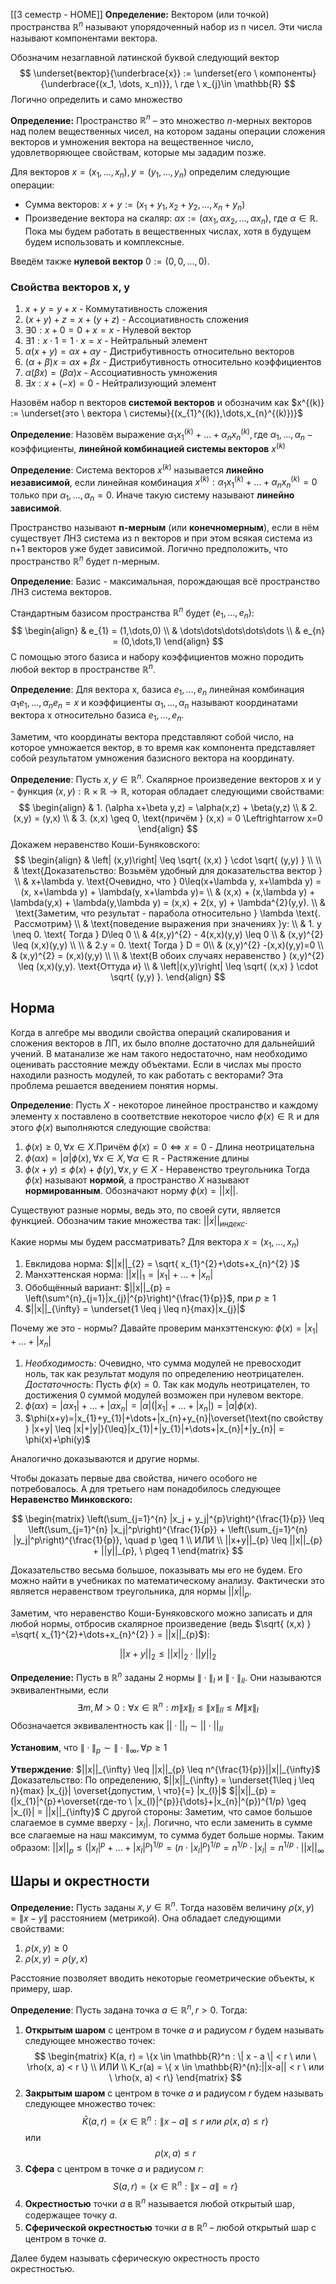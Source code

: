[[3 семестр - HOME]]
**Определение:** Вектором (или точкой) пространства $\mathbb{R}^{n}$ называют упорядоченный набор из n чисел. Эти числа называют компонентами вектора. 

Обозначим незаглавной латинской буквой следующий вектор 
$$
\underset{вектор}{\underbrace{x}} := \underset{его \ компоненты}{\underbrace{(x_1, \dots, x_n)}}, \ где \ x_{j}\in \mathbb{R}
$$
Логично определить и само множество

**Определение:** Пространство $\mathbb{R}^n$ – это множество $n$-мерных векторов над полем вещественных чисел, на котором заданы операции сложения векторов и умножения вектора на вещественное число, удовлетворяющее свойствам, которые мы зададим позже.

Для векторов $x = (x_{1},\dots,x_{n}), y = (y_{1},\dots,y_{n})$ определим следующие операции:
*   Сумма векторов: $x + y := (x_1+y_1, x_2+y_2, ..., x_n+y_n)$
*   Произведение вектора на скаляр: $\alpha x := (\alpha x_1, \alpha x_2, ..., \alpha x_n)$, где $\alpha \in \mathbb{R}$. Пока мы будем работать в вещественных числах, хотя в будущем будем использовать и комплексные.

Введём также **нулевой вектор** $0 := (0, 0, ..., 0)$.

### Свойства векторов x, y
1.  $x + y = y + x$ - Коммутативность сложения
2.  $(x+y) + z = x + (y+z)$ - Ассоциативность сложения
3.  $\exists 0: x + 0 = 0 + x = x$ - Нулевой вектор
4.  $\exists 1: x \cdot 1 = 1 \cdot x = x$ - Нейтральный элемент 
5.  $\alpha(x+y) = \alpha x + \alpha y$ - Дистрибутивность относительно векторов
6.  $(\alpha + \beta) x = \alpha x + \beta x$ - Дистрибутивность относительно коэффициентов
7.  $\alpha (\beta x) = (\beta \alpha) x$ - Ассоциативность умножения
8.  $\exists x: x + (-x) = 0$ - Нейтрализующий элемент

Назовём набор n векторов **системой векторов** и обозначим как $x^{(k)} := \underset{это \ вектора \ системы}{(x_{1}^{(k)},\dots,x_{n}^{(k)})}$ 

**Определение**: Назовём выражение $\alpha_{1}x_{1}^{(k)}+\dots+\alpha_{n}x_{n}^{(k)}, \text{где } \alpha_{1},\dots, \alpha_{n} - \text{коэффициенты}$, **линейной комбинацией системы векторов** $x^{(k)}$ 

**Определение**: Система векторов $x^{(k)}$ называется **линейно независимой**, если линейная комбинация $x^{(k)}:\alpha_{1}x^{(k)}_{1}+\dots+\alpha_{n}x_{n}^{(k)}=0$ только при $\alpha_{1},\dots,\alpha_{n} = 0$. Иначе такую систему называют **линейно зависимой**.

Пространство называют **n-мерным** (или **конечномерным**), если в нём существует ЛНЗ система из n векторов и при этом всякая система из n+1 векторов уже будет зависимой. Логично предположить, что пространство $\mathbb{R}^{n}$ будет n-мерным.

**Определение**: Базис - максимальная, порождающая всё пространство ЛНЗ система векторов. 

Стандартным базисом пространства $\mathbb{R}^{n}$ будет $(e_{1},\dots,e_{n})$:
$$
\begin{align}
 & e_{1} = (1,\dots,0) \\
 & \dots\dots\dots\dots\dots \\
 & e_{n} = (0,\dots,1)
\end{align}
$$
С помощью этого базиса и набору коэффициентов можно породить любой вектор в пространстве $\mathbb{R}^{n}$. 

**Определение**: Для вектора x, базиса $e_{1},\dots,e_{n}$ линейная комбинация $\alpha_{1}e_{1},\dots, \alpha_{n}e_{n} = x$ и коэффициенты $\alpha_{1},\dots,\alpha_{n}$ называют координатами вектора x относительно базиса $e_{1},\dots, e_{n}$.

Заметим, что координаты вектора представляют собой число, на которое умножается вектор, в то время как компонента представляет собой результатом умножения базисного вектора на координату.

**Определение**: Пусть $x, y \in \mathbb{R}^{n}$. Скалярное произведение векторов x и y - функция $(x,y):\mathbb{R} \times \mathbb{R} \to \mathbb{R}$, которая обладает следующими свойствами:
$$
\begin{align}
 & 1. (\alpha x+\beta y,z) = \alpha(x,z) + \beta(y,z) \\
 & 2. (x,y) = (y,x) \\
 & 3. (x,x) \geq 0, \text{причём } (x,x) = 0 \Leftrightarrow x=0 
\end{align}
$$
Докажем неравенство Коши-Буняковского:
$$
\begin{align}
 & \left| (x,y)\right| \leq \sqrt{ (x,x) } \cdot \sqrt{ (y,y) } \\ \\
 & \text{Доказательство: Возьмём удобный для доказательства вектор } \\
 & x+\lambda y. \text{Очевидно, что } 0\leq(x+\lambda y, x+\lambda y) = (x, x+\lambda y) + \lambda(y, x+\lambda y)= \\
 & (x,x) + (x,\lambda y) + \lambda(y,x) + \lambda(y,\lambda y) = (x,x) + 2(x, y) + \lambda^{2}(y,y). \\
 & \text{Заметим, что результат - парабола относительно } \lambda \text{. Рассмотрим} \\
 & \text{поведение выражения при значениях }y: \\
 & 1. y \neq 0. \text{ Тогда } D\leq 0 \\
 & 4(x,y)^{2} - 4(x,x)(y,y) \leq 0 \\
 & (x,y)^{2} \leq (x,x)(y,y) \\ \\
 & 2.y = 0. \text{ Тогда } D = 0\\
 & (x,y)^{2} -(x,x)(y,y)=0  \\
 & (x,y)^{2} = (x,x)(y,y) \\ \\
 & \text{В обоих случаях неравенство } (x,y)^{2} \leq (x,x)(y,y). \text{Оттуда и} \\
 & \left|(x,y)\right| \leq \sqrt{ (x,x) } \cdot \sqrt{ (y,y) }.
\end{align}
$$
## Норма

Когда в алгебре мы вводили свойства операций скалирования и сложения векторов в ЛП, их было вполне достаточно для дальнейший учений. В матанализе же нам такого недостаточно, нам необходимо оценивать расстояние между объектами. Если в числах мы просто находили разность модулей, то как работать с векторами? Эта проблема решается введением понятия нормы. 

**Определение**: Пусть $X$ - некоторое линейное пространство и каждому элементу x поставлено в соответствие некоторое число $\phi(x) \in \mathbb{R}$ и для этого $\phi(x)$ выполняются следующие свойства:
1. $\phi(x) \geq 0, \forall x \in X. \text{Причём } \phi(x) = 0 \Leftrightarrow x=0$ - Длина неотрицательна
2. $\phi(\alpha x)=|\alpha|\phi(x), \forall x \in X, \forall\alpha \in \mathbb{R}$ - Растяжение длины
3. $\phi(x+y) \leq \phi(x) + \phi(y), \forall x,y \in X$ - Неравенство треугольника
Тогда $\phi(x)$ называют **нормой**, а пространство $X$ называют **нормированным**. Обозначают норму $\phi(x) = ||x||$.

Существуют разные нормы, ведь это, по своей сути, является функцией. Обозначим такие множества так: $||x||_{индекс}$.

Какие нормы мы будем рассматривать? Для вектора $x = (x_{1},\dots,x_{n})$
1. Евклидова норма: $||x||_{2} = \sqrt{ x_{1}^{2}+\dots+x_{n}^{2} }$
2. Манхэттенская норма: $||x||_{1} = |x_{1}| + \dots + |x_{n}|$
3. Обобщённый вариант: $||x||_{p} = \left(\sum^{n}_{j=1}|x_{j}|^{p}\right)^{\frac{1}{p}}$, при $p\geq 1$
4. $||x||_{\infty} = \underset{1 \leq j \leq n}{max}|x_{j}|$

Почему же это - нормы? Давайте проверим манхэттенскую:
$\phi(x)=|x_{1}| + \dots + |x_{n}|$
1. $Необходимость:$ Очевидно, что сумма модулей не превосходит ноль, так как результат модуля по определению неотрицателен. $Достаточность:$ Пусть $\phi(x) = 0$. Так как модуль неотрицателен, то достижения 0 суммой модулей возможен при нулевом векторе.
2. $\phi(\alpha x) = |\alpha x_{1}|+\dots+|\alpha x_{n}| = |\alpha|(|x_{1}|+\dots+|x_{n}|) = |\alpha| \phi(x)$. 
3. $\phi(x+y)=|x_{1}+y_{1}|+\dots+|x_{n}+y_{n}|\overset{\text{по свойству } |x+y| \leq |x|+|y|}{\leq}|x_{1}|+|y_{1}|+\dots+|x_{n}|+|y_{n}| = \phi(x)+\phi(y)$

Аналогично доказываются и другие нормы.

Чтобы доказать первые два свойства, ничего особого не потребовалось. А для третьего нам понадобилось следующее **Неравенство Минковского:**

$$
\begin{matrix}
\left(\sum_{j=1}^{n} |x_j + y_j|^{p}\right)^{\frac{1}{p}} \leq \left(\sum_{j=1}^{n} |x_j|^p\right)^{\frac{1}{p}} + \left(\sum_{j=1}^{n} |y_j|^p\right)^{\frac{1}{p}}, \quad p \geq 1 \\
ИЛИ \\
||x+y||_{p} \leq ||x||_{p} + ||y||_{p}, \ p\geq 1
\end{matrix}
$$

Доказательство весьма большое, показывать мы его не будем. Его можно найти в учебниках по математическому анализу. Фактически это является неравенством треугольника, для нормы $||x||_{p}$.

Заметим, что неравенство Коши-Буняковского можно записать и для любой нормы, отбросив скалярное произведение (ведь $\sqrt{ (x,x) } =\sqrt{ x_{1}^{2}+\dots+x_{n}^{2} } = ||x||_{p}$):

$$
||x+y||_{2} \leq ||x||_{2}\cdot||y||_{2}
$$

**Определение:** Пусть в $\mathbb{R}^n$ заданы 2 нормы $\| \cdot \|_I$ и $\| \cdot \|_{II}$. Они называются эквивалентными, если 
$$\exists m, M > 0: \forall x \in \mathbb{R}^n:m\|x\|_I \leq \|x\|_{II} \leq M\|x\|_I$$
Обозначается эквивалентность как $||\cdot||_{I} \sim ||\cdot||_{II}$

**Установим**, что $\| \cdot \|_p \sim \| \cdot \|_{\infty}, \forall p\geq 1$

**Утверждение**: $||x||_{\infty} \leq ||x||_{p} \leq n^{\frac{1}{p}}||x||_{\infty}$
Доказательство: По определению, $||x||_{\infty} = \underset{1\leq j \leq n}{max} |x_{j}| \overset{допустим, \ что}{=} |x_{l}|$
$||x||_{p} = (|x_{1}|^{p}+\overset{где-то \ |x_{l}|^{p}}{\dots}+|x_{n}|^{p})^{1/p} \geq |x_{l}| = ||x||_{\infty}$
С другой стороны: Заметим, что самое большое слагаемое в сумме вверху - $|x_{l}|$. Логично, что если заменить в сумме все слагаемые на наш максимум, то сумма будет больше нормы. Таким образом:
$||x||_{p} \leq (|x_{l}|^{p}+\dots+|x_{l}|^{p})^{1/p} = (n \cdot |x_{l}|^{p})^{1/p} = n^{1/p} \cdot |x_{l}| = n^{1/p}\cdot||x||_{\infty}$

## Шары и окрестности
**Определение:** Пусть заданы $x, y \in \mathbb{R}^n$. Тогда назовём величину $\rho(x,y) = \| x - y \|$ расстоянием (метрикой). Она обладает следующими свойствами:
1.  $\rho(x, y) \geq 0$
2.  $\rho(x, y) = \rho(y, x)$

Расстояние позволяет вводить некоторые геометрические объекты, к примеру, шар.

**Определение**: Пусть задана точка $a \in \mathbb{R}^{n}, r > 0$. Тогда:
1.  **Открытым шаром** с центром в точке $a$ и радиусом $r$ будем называть следующее множество точек:
$$
\begin{matrix}
K(a, r) = \{x \in \mathbb{R}^n : \| x - a \| < r \ или \ \rho(x, a) < r \} \\
ИЛИ \\
K_r(a) = \{ x \in \mathbb{R}^{n}:||x-a|| < r \ или \ \rho(x, a) < r\}
\end{matrix}
$$
2.  **Закрытым шаром** с центром в точке $a$ и радиусом $r$ будем называть следующее множество точек:
$$\bar{K}(a, r) = \{x \in \mathbb{R}^n : \| x - a \| \leq r \ или \ \rho(x, a) \leq r\}$$ или $$\rho(x, a) \leq r$$
3.  **Сфера** с центром в точке $a$ и радиусом $r$:
$$S(a, r) = \{x \in \mathbb{R}^n : \| x - a \| = r\}$$
4.  **Окрестностью** точки $a$ в $\mathbb{R}^n$ называется любой открытый шар, содержащее точку $a$.
5.  **Сферической окрестностью** точки $a$ в $\mathbb{R}^n$ – любой открытый шар с центром в точке $a$.

Далее будем называть сферическую окрестность просто окрестностью.